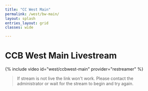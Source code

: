 ```yaml
---
title: "CC West Main"
permalink: /west/bw-main/
layout: splash
entries_layout: grid
classes: wide

---
```


# CCB West Main Livestream

{% include video id="west/ccbwest-main" provider="restreamer" %}

> If stream is not live the link won't work. Please contact the administrator or wait for the stream to begin and try again.